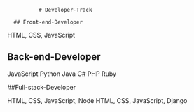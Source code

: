               # Developer-Track

      ## Front-end-Developer

HTML, CSS, JavaScript

## Back-end-Developer

JavaScript
Python
Java
C#
PHP
Ruby


##Full-stack-Developer

HTML, CSS, JavaScript, Node
HTML, CSS, JavaScript, Django
